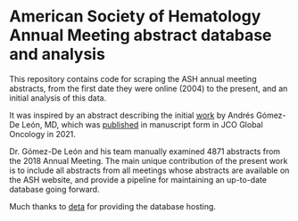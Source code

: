 # American Society of Hematology Annual Meeting abstract database and analysis

This repository contains code for scraping the ASH annual meeting abstracts, 
from the first date they were online (2004) to the present, and an initial analysis of this data.

It was inspired by an abstract describing the initial [work](https://doi.org/10.1182/blood-2019-130053) by Andrés Gómez-De León, MD,
which was [published](https://pubmed.ncbi.nlm.nih.gov/?term=33909458) in manuscript form in JCO Global Oncology in 2021.

Dr. Gómez-De León and his team manually examined 4871 abstracts from the 2018 Annual Meeting. 
The main unique contribution of the present work is to include 
all abstracts from all meetings whose abstracts are available on the ASH website,
and provide a pipeline for maintaining an up-to-date database going forward.

Much thanks to [deta](https://www.deta.sh/) for providing the database hosting.
